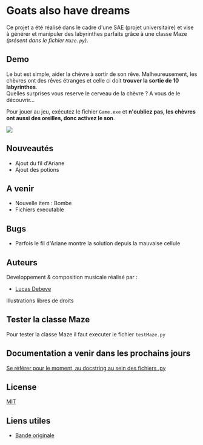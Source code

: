 # Goats also have dreams

Ce projet a été réalisé dans le cadre d'une SAE (projet universitaire) et vise à générer et manipuler des labyrinthes parfaits grâce à une classe Maze *(présent dans le fichier `Maze.py`)*.


## Demo

Le but est simple, aider la chèvre à sortir de son rêve. Malheureusement, les chèvres ont des rêves étranges et celle ci doit **trouver la sortie de 10 labyrinthes**.  
Quelles surprises vous reserve le cerveau de la chèvre ? A vous de le découvrir... 
 
Pour jouer au jeu, exécutez le fichier `Game.exe` et **n'oubliez pas, les chèvres ont aussi des oreilles, donc activez le son**.
  

![](https://iut-info.univ-reims.fr/gitlab/debe0033/sae-maze/-/raw/main/demo/demo.gif)

## Nouveautés

- Ajout du fil d'Ariane
- Ajout des potions

## A venir
- Nouvelle item : Bombe
- Fichiers executable

## Bugs
- Parfois le fil d'Ariane montre la solution depuis la mauvaise cellule


## Auteurs
Developpement & composition musicale réalisé par :  
- [Lucas Debeve](https://iut-info.univ-reims.fr/gitlab/debe0033)

Illustrations libres de droits

## Tester la classe Maze

Pour tester la classe Maze il faut executer le fichier `testMaze.py`



## Documentation a venir dans les prochains jours

[Se référer pour le moment, au docstring au sein des fichiers .py]()


## License

[MIT](https://choosealicense.com/licenses/mit/)

## Liens utiles

- [Bande originale](https://soundcloud.com/lucas-debeve/goats-also-have-dreams?si=1c1970508c9b438bb9a6f43457df9520&utm_source=clipboard&utm_medium=text&utm_campaign=social_sharing)
 
